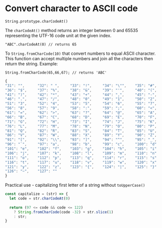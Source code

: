 # Convert character to ASCII code

`String.prototype.charCodeAt()`

The `charCodeAt()` method returns an integer between 0 and 65535 representing the UTF-16 code unit at the given index.

`"ABC".charCodeAt(0) // returns 65`

To `String.fromCharCode(10)` that convert numbers to equal ASCII character. This function can accept multiple numbers and join all the characters then return the string. Example:

`String.fromCharCode(65,66,67); // returns 'ABC'`


```javascript
{
"31": "",      "32": " ",     "33": "!",     "34": "\"",    "35": "#",
"36": "$",     "37": "%",     "38": "&",     "39": "'",     "40": "(", 
"41": ")",     "42": "*",     "43": "+",     "44": ",",     "45": "-", 
"46": ".",     "47": "/",     "48": "0",     "49": "1",     "50": "2", 
"51": "3",     "52": "4",     "53": "5",     "54": "6",     "55": "7", 
"56": "8",     "57": "9",     "58": ":",     "59": ";",     "60": "<", 
"61": "=",     "62": ">",     "63": "?",     "64": "@",     "65": "A", 
"66": "B",     "67": "C",     "68": "D",     "69": "E",     "70": "F", 
"71": "G",     "72": "H",     "73": "I",     "74": "J",     "75": "K", 
"76": "L",     "77": "M",     "78": "N",     "79": "O",     "80": "P",
"81": "Q",     "82": "R",     "83": "S",     "84": "T",     "85": "U", 
"86": "V",     "87": "W",     "88": "X",     "89": "Y",     "90": "Z", 
"91": "[",     "92": "\\",    "93": "]",     "94": "^",     "95": "_", 
"96": "`",     "97": "a",     "98": "b",     "99": "c",     "100": "d", 
"101": "e",    "102": "f",    "103": "g",    "104": "h",    "105": "i", 
"106": "j",    "107": "k",    "108": "l",    "109": "m",    "110": "n", 
"111": "o",    "112": "p",    "113": "q",    "114": "r",    "115": "s", 
"116": "t",    "117": "u",    "118": "v",    "119": "w",    "120": "x", 
"121": "y",    "122": "z",    "123": "{",    "124": "|",    "125": "}", 
"126": "~",    "127": ""
}
```


Practical use - capitalizing first letter of a string without `toUpperCase()`

```javascript
const capitalize = (str) => {
  let code = str.charCodeAt(0)
  
  return (97 <= code && code <= 122) 
    ? String.fromCharCode(code -32) + str.slice(1)
    : str;
}
```
